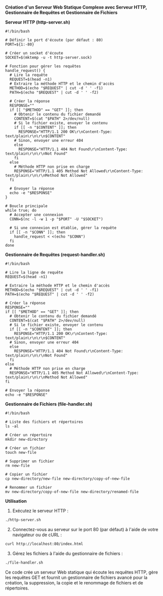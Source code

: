 **Création d'un Serveur Web Statique Complexe avec Serveur HTTP, Gestionnaire de Requêtes et Gestionnaire de Fichiers**

**Serveur HTTP (http-server.sh)**

```shell
#!/bin/bash

# Définir le port d'écoute (par défaut : 80)
PORT=${1:-80}

# Créer un socket d'écoute
SOCKET=$(mktemp -u -t http-server.sock)

# Fonction pour gérer les requêtes
handle_request() {
  # Lire la requête
  REQUEST=$(head -n1)
  # Extraire la méthode HTTP et le chemin d'accès
  METHOD=$(echo "$REQUEST" | cut -d ' ' -f1)
  PATH=$(echo "$REQUEST" | cut -d ' ' -f2)

  # Créer la réponse
  RESPONSE=""
  if [[ "$METHOD" == "GET" ]]; then
    # Obtenir le contenu du fichier demandé
    CONTENT=$(cat "$PATH" 2>/dev/null)
    # Si le fichier existe, envoyer le contenu
    if [[ -n "$CONTENT" ]]; then
      RESPONSE="HTTP/1.1 200 OK\r\nContent-Type: text/plain\r\n\r\n$CONTENT"
    # Sinon, envoyer une erreur 404
    else
      RESPONSE="HTTP/1.1 404 Not Found\r\nContent-Type: text/plain\r\n\r\nNot Found"
    fi
  else
    # Méthode HTTP non prise en charge
    RESPONSE="HTTP/1.1 405 Method Not Allowed\r\nContent-Type: text/plain\r\n\r\nMethod Not Allowed"
  fi

  # Envoyer la réponse
  echo -e "$RESPONSE"
}

# Boucle principale
while true; do
  # Accepter une connexion
  CONN=$(nc -l -w 1 -p "$PORT" -U "$SOCKET")

  # Si une connexion est établie, gérer la requête
  if [[ -n "$CONN" ]]; then
    handle_request < <(echo "$CONN")
  fi
done
```

**Gestionnaire de Requêtes (request-handler.sh)**

```shell
#!/bin/bash

# Lire la ligne de requête
REQUEST=$(head -n1)

# Extraire la méthode HTTP et le chemin d'accès
METHOD=$(echo "$REQUEST" | cut -d ' ' -f1)
PATH=$(echo "$REQUEST" | cut -d ' ' -f2)

# Créer la réponse
RESPONSE=""
if [[ "$METHOD" == "GET" ]]; then
  # Obtenir le contenu du fichier demandé
  CONTENT=$(cat "$PATH" 2>/dev/null)
  # Si le fichier existe, envoyer le contenu
  if [[ -n "$CONTENT" ]]; then
    RESPONSE="HTTP/1.1 200 OK\r\nContent-Type: text/plain\r\n\r\n$CONTENT"
  # Sinon, envoyer une erreur 404
  else
    RESPONSE="HTTP/1.1 404 Not Found\r\nContent-Type: text/plain\r\n\r\nNot Found"
  fi
else
  # Méthode HTTP non prise en charge
  RESPONSE="HTTP/1.1 405 Method Not Allowed\r\nContent-Type: text/plain\r\n\r\nMethod Not Allowed"
fi

# Envoyer la réponse
echo -e "$RESPONSE"
```

**Gestionnaire de Fichiers (file-handler.sh)**

```shell
#!/bin/bash

# Liste des fichiers et répertoires
ls -al

# Créer un répertoire
mkdir new-directory

# Créer un fichier
touch new-file

# Supprimer un fichier
rm new-file

# Copier un fichier
cp new-directory/new-file new-directory/copy-of-new-file

# Renommer un fichier
mv new-directory/copy-of-new-file new-directory/renamed-file
```

**Utilisation**

1. Exécutez le serveur HTTP :

```Bash
./http-server.sh
```

2. Connectez-vous au serveur sur le port 80 (par défaut) à l'aide de votre navigateur ou de cURL :

```Bash
curl http://localhost:80/index.html
```

3. Gérez les fichiers à l'aide du gestionnaire de fichiers :

```Bash
./file-handler.sh
```

Ce code crée un serveur Web statique qui écoute les requêtes HTTP, gère les requêtes GET et fournit un gestionnaire de fichiers avancé pour la création, la suppression, la copie et le renommage de fichiers et de répertoires.